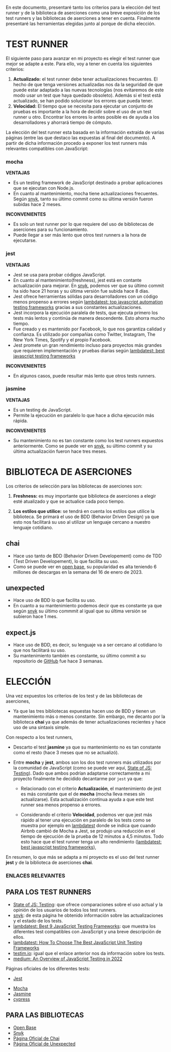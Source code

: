 En este documento, presentaré tanto los criterios para la elección del test runner y de la biblioteca de aserciones como una breve exposición de los test runners y las bibliotecas de aserciones a tener en cuenta. Finalmente presentaré las herramientas elegidas junto al porque de dicha elección.

# TEST RUNNER

El siguiente paso para avanzar en mi proyecto es elegir el test runner que mejor se adapte a este. Para ello, voy a tener en cuenta los siguientes criterios:

1. **Actualizado:** el test runner debe tener actualizaciones frecuentes. El hecho de que tenga versiones actualizadas nos da la seguridad de que puede estar adaptado a las nuevas tecnologías (nos evitaremos de este modo usar un test que haya quedado obsoleto). Además si el test está actualizado, se han podido solucionar los errores que pueda tener.
2. **Velocidad:** El tiempo que se necesita para ejecutar un conjunto de pruebas es importante a la hora de decidir sobre el  uso de un test runner u otro. Encontrar los errores lo antes posible es de ayuda a los desarrolladores y ahorrará tiempo de cómputo.

La elección del test runner esta basada en la información extraída de varias páginas (entre las que destaco las expuestas al final del documento). A partir de dicha información procedo a exponer los test runners más relevantes compatibles con JavaScript:


### mocha

**VENTAJAS**

- Es un testing framework de JavaScript destinado a probar aplicaciones que se ejecutan con Node.js.
- En cuanto al mantenimiento, mocha tiene actualizaciones frecuentes. Según [snyk](https://snyk.io/advisor/npm-package/mocha), tanto su último commit como su última versión fueron subidas hace 2 meses.

**INCONVENIENTES**

- Es solo un test runner por lo que requiere del uso de bibliotecas de aserciones para su funcionamiento.
- Puede llegar a ser más lento que otros test runners a la hora de ejecutarse.


### jest

**VENTAJAS**

- Jest se usa para probar códigos JavaScript.
- En cuanto al mantenimiento(freshness), jest está en contante actualización para mejorar. En [snyk](https://snyk.io/advisor/npm-package/jest), podemos ver que su último commit ha sido hace 21 horas y su última versión fue subida hace 8 días.
- Jest ofrece herramientas sólidas para desarrolladores con un código menos propenso a errores según [lambdatest: top javascript automation testing frameworks](https://www.lambdatest.com/blog/top-javascript-automation-testing-framework/) gracias a sus constantes actualizaciones.
- Jest incorpora la ejecución paralela de tests, que ejecuta primero los tests más lentos y continúa de manera descendente. Esto ahorra mucho tiempo. 
- Fue creado y es mantenido por Facebook, lo que nos garantiza calidad y confianza. Es utilizado por compañías como Twitter, Instagram, The New York Times, Spotify y el propio Facebook.
- Jest promete un gran rendimiento incluso para proyectos más grandes que requieren implementación y pruebas diarias según [lambdatest: best javascript testing frameworks](https://www.lambdatest.com/blog/best-javascript-unit-testing-frameworks/)


**INCONVENIENTES**

- En algunos casos, puede resultar más lento que otros tests runners.


### jasmine

**VENTAJAS**

- Es un testing de JavaScript.
- Permite la ejecución en paralelo lo que hace a dicha ejecución más rápida.

**INCONVENIENTES**

- Su mantenimiento no es tan constante como los test runners expuestos anteriormente. Como se puede ver en [snyk](https://snyk.io/advisor/npm-package/jasmine), su último commit y su última actualización fueron hace tres meses.


# BIBLIOTECA DE ASERCIONES

Los criterios de selección para las bibliotecas de aserciones son:

1. **Freshness:** es muy importante que biblioteca de aserciones a elegir esté atualizado y que se actualice cada poco tiempo.

2. **Los estilos que utilice:** se tendrá en cuenta los estilos que utilice la biblioteca. Se primará el uso de BDD (Behavior Driven Design) ya que esto nos facilitará su uso al utilizar un lenguaje cercano a nuestro lenguaje cotidiano.


## chai

- Hace uso tanto de BDD (Behavior Driven Developement) como de TDD (Test Driven Developement), lo que facilita su uso.
- Como se puede ver en [open base](https://openbase.com/js/chai), su popularidad es alta teniendo 6 millones de descargas en la semana del 16 de enero de 2023.


## unexpected

- Hace uso de BDD lo que facilita su uso.
- En cuanto a su mantenimiento podemos decir que es constante ya que según [snyk](https://snyk.io/advisor/npm-package/unexpected) su último commmit al igual que su última versión se subieron hace 1 mes.
  

## expect.js

- Hace uso de BDD, es decir, su lenguaje va a ser cercano al cotidiano lo que nos facilitará su uso.
- Su mantenimiento también es constante, su último commit a su repositorio de [GitHub](https://github.com/Automattic/expect.js) fue hace 3 semanas.


# ELECCIÓN

Una vez expuestos los criterios de los test y de las bibliotecas de aserciones,  

- Ya que las tres bibliotecas expuestas hacen uso de BDD y tienen un mantenimiento más o menos constante. Sin embargo, me decanto por la biblioteca **chai** ya que además de tener actualizaciones recientes y hace uso de una sintaxis simple.

Con respecto a los test runners, 
  
- Descarto el test **jasmine** ya que su mantenimiento no es tan constante como el resto (hace 3 meses que no se actualizó). 
  
- Entre **mocha** y **jest**, ambos son los dos test runners más utilizados por la comunidad de JavaScript (como se puede ver aquí, [State of JS: Testing](https://2022.stateofjs.com/en-US/libraries/testing/)). Dado que ambos podrían adaptarse correctamente a mi proyecto finalmente he decidido decantarme por `jest` ya que:
  
  * Relacionado con el criterio **Actualización**, el mantenimiento de jest es más constante que el de **mocha** (mocha lleva meses sin actualizarse). Esta actualización continua ayuda a que este test runner sea menos propenso a errores. 
  
  * Considerando el criterio **Velocidad**, podemos ver que jest más rápido al tener una ejecución en paralelo de los tests como se muestra por ejemplo en [lambdatest](https://www.lambdatest.com/blog/best-javascript-unit-testing-frameworks/) donde se indica que cuando Airbnb cambió de Mocha a Jest, se produjo una reducción en el tiempo de ejecución de la prueba de 12 minutos a 4,5 minutos. Todo esto hace que el test runner tenga un alto rendimiento ([lambdatest: best javascript testing frameworks](https://www.lambdatest.com/blog/best-javascript-unit-testing-frameworks/)),

En resumen, lo que más se adapta a mi proyecto es el uso del test runner **jest** y de la biblioteca de aserciones **chai**.
  

### ENLACES RELEVANTES

## PARA LOS TEST RUNNERS

- [State of JS: Testing](https://2022.stateofjs.com/en-US/libraries/testing/): que ofrece comparaciones sobre el uso actual y la opinión de los usuarios de todos los test runners.
- [snyk](https://snyk.io/advisor/): de esta página he obtenido información sobre las actualizaciones y el estado de los tests.
- [lambdatest: Best 9 JavaScript Testing Frameworks](https://www.lambdatest.com/blog/top-javascript-automation-testing-framework/): que muestra los diferentes test compatibles con JavaScript y una breve descripción de ellos.
- [lambdatest: How To Choose The Best JavaScript Unit Testing Frameworks](https://www.lambdatest.com/blog/best-javascript-unit-testing-frameworks/)
- [testim.io](https://www.testim.io/blog/best-unit-testing-framework-for-javascript/): igual que el enlace anterior nos da información sobre los tests.
- [medium: An Overview of JavaScript Testing in 2022](https://medium.com/welldone-software/an-overview-of-javascript-testing-7ce7298b9870)

Páginas oficiales de los diferentes tests:
- [Jest](https://jestjs.io/es-ES/)
* [Mocha](https://mochajs.org/)
* [Jasmine](https://jasmine.github.io/)
* [cypress](https://github.com/cypress-io/cypress)

## PARA LAS BIBLIOTECAS

- [Open Base](https://openbase.com/categories/js/highest-rated-javascript-assertion-libraries?vs=webdriverio%2Ctape%2Cmocha)
- [Snyk](https://snyk.io/advisor/)
- [Página Oficial de Chai](https://www.chaijs.com/)
- [Página Oficial de Unexpected](https://unexpected.js.org/)

